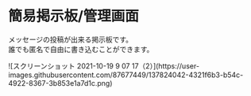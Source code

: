 # 簡易掲示板/管理画面
<p>メッセージの投稿が出来る掲示板です。<br>誰でも匿名で自由に書き込むことができます。</p>
![スクリーンショット 2021-10-19 9 07 17（2）](https://user-images.githubusercontent.com/87677449/137824042-4321f6b3-b54c-4922-8367-3b853e1a7d1c.png)

 
